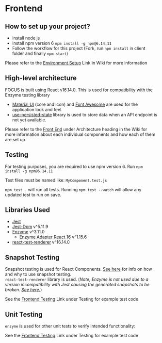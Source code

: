 # Frontend

## How to set up your project?

-   Install node js
-   Install npm version 6 `npm install -g npm@6.14.11`
-   Follow the workflow for this project (Fork, run `npm install` in client folder and finally `npm start`)

Please refer to the [Environment Setup](https://github.com/SE701Group2/daily-focus/wiki/Environment-setup) Link in Wiki for more information

## High-level architecture

FOCUS is built using React v16.14.0. This is used for compatibility with the Enzyme testing library

-   [Material UI](https://material-ui.com/) (core and icon) and [Font Awesome](https://fontawesome.com/) are used for the application look and feel.
-   [use-persisted-state](https://github.com/donavon/use-persisted-state) library is used to store data when an API endpoint is not yet available.

Please refer to the [Front End](https://github.com/SE701Group2/daily-focus/wiki/Front-End) under Architecture heading in the Wiki for more information about each individual components and how each of them are set up.

## Testing

For testing purposes, you are required to use npm version 6. Run `npm install -g npm@6.14.11`

Test files must be named like: `MyComponent.test.js`

`npm test .` will run all tests. Running `npm test --watch` will allow any updated test to run on save.

## Libraries Used

-   [Jest](https://jestjs.io/)
-   [Jest-Dom](https://github.com/testing-library/jest-dom) v^5.11.9
-   [Enzyme](https://enzymejs.github.io/enzyme/) v^3.11.0
    -   [Enzyme Adapter React 16](https://www.npmjs.com/package/enzyme-adapter-react-16) v^1.15.6
-   [react-test-renderer](https://www.npmjs.com/package/react-test-renderer) v^16.14.0

## Snapshot Testing

Snapshot testing is used for React Components. [See here](https://jestjs.io/docs/snapshot-testing) for info on how and why to use snapshot testing.  
`react-test-renderer` library is used. (_Note, Enzyme is not used due to a version incompatibility with Jest causing the generated snapshots to be broken. [See here.](https://stackoverflow.com/questions/54419342/jest-enzyme-shallowwrapper-is-empty-when-creating-snapshot)_)

See the [Frontend Testing](https://github.com/SE701Group2/daily-focus/wiki/Front-End-Testing) Link under Testing for example test code

## Unit Testing

`enzyme` is used for other unit tests to verify intended functionality:

See the [Frontend Testing](https://github.com/SE701Group2/daily-focus/wiki/Front-End-Testing) Link under Testing for example test code
